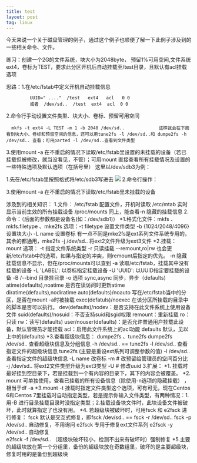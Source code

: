 ```yaml
---
title: test
layout: post
tag: linux
---
```


今天来说一个关于磁盘管理的例子，通过这个例子也顺便了解一下此例子涉及到的一些相关命令、文件。

练习：创建一个2G的文件系统，块大小为2048byte， 预留1%可用空间,文件系统ext4，卷标为TEST，要求此分区开机后自动挂载至/test目录，且默认有acl挂载选项

思路：1.在/etc/fstab中定义开机自动挂载信息

             UUID=" ...."  /test   ext4   acl   0 0
             或者  /dev/sd..  /test  ext4  acl  0 0

2.命令行手动设置文件类型、块大小、卷标、预留可用空间

      mkfs -t ext4 -L TEST -m 1 -b 2048 /dev/sd..             这样就会在下面看到块大小、卷标和预留空间的信息，还可以用tune2fs -l /dev/sd..和 dumpe2fs -h /dev/sd.. 查看；可用parted -l /dev/sd..查看到文件类型

3.使用mount -a 在不重启的情况下读取/etc/fstab里设置的未挂载的设备（若已挂载但被修改，就当没看见，不管）；可用mount 直接查看所有挂载情况及设置的一些特殊选项及默认选项（在括号里）
这里以/dev/sdb3为例：

1.先在/etc/fstab里按照格式将/etc/sdb3写进去
![](http://img.blog.csdn.net/20170819190351975?watermark/2/text/aHR0cDovL2Jsb2cuY3Nkbi5uZXQvT0hfT04=/font/5a6L5L2T/fontsize/400/fill/I0JBQkFCMA==/dissolve/70/gravity/Center)
2.命令行操作：

3.使用mount -a 在不重启的情况下读取/etc/fstab里未挂载的设备


涉及到的相关知识：
1.文件：
     /etc/fstab       配置文件，开机时读取
     /etc/mtab       实时显示当前生效的所有挂载设备
     /proc/mounts 同上，能查看-n 隐藏的挂载信息
2.命令：（后面的参数都是设备名(如：/dev/sdb1)）
     *1.格式化文件：mkfs 、 mkfs.filetype 、mke2fs 
          选项：-t  filetype                  设置文件类型
                    -b {1024/2048/4096} 设置块大小
                    -L  name                    设置卷标
         有一点不同是mke2fs是ext系列文件系统专用的，其余的都通用，mke2fs -j /dev/sd.. 将ext2文件升级为ext3文件
     *2.挂载： mount
            选项： -t    指定文件系统类型
                       -r     只读挂载
                       --remount,ro|rw  也会更新/etc/fstab中的选项，如果与指定的冲突，则remount后指定的优先。
                       -n    隐藏挂载信息不显示，但在/proc/mounts可以查到
                       -a    读取/etc/fstab，挂载其中没有挂载的设备
                       -L  'LABEL':  以卷标指定挂载设备
                       -U  'UUID':    以UUID指定要挂载的设备
                       -B /--bind   目录挂目录
                       -o 选项
                              sync,async 同步，异步（defaults)
                              atime(defaults),noatime  是否在读访问时更新atime
                              diratime(defaults),nodiratime
                              auto(defaults)/noauto 写在/etc/fstab当中的分区，是否在mount -a时被挂载
                              exec(defatuls)/noexec 在该分区所挂载的目录中的脚本是否可以执行。
                              dev(defaults)/nodev：是否支持在此文件系统上使用设备文件
                              suid(defaults)/nosuid：不否支持suid和sgid权限
                              remount：重新挂载
                              ro：只读
                              rw：读写(defaults)
                              user/nouser(defaults)：是否允许普通用户挂载此设备，默认管理员才能挂载
                              acl：启用此文件系统上的acl功能
                              defaults 默认，见以上中的(defaults)
       *3.查看超级块信息： dumpe2fs  、tune2fs
              dumpe2fs  /dev/sd..  查看超级块信息及分组信息 
                             -h  /dev/sd.. == tune2fs -l /dev/sd..  查看指定文件的超级块信息
              tune2fs  (主要是重设ext系列可调整参数的值) 
                     -l /dev/sd..  查看指定文件的超级块信息
                     -L name      改卷标
                     -m #             改预留给管理员的空间百分比
                     -j   /dev/sd..  将ext2文件类型升级为ext3类型
                     -U #             修改uuid
3.扩展：
    *1. 挂载时最好挂到空目录下，若是挂载到一个有内容的目录下，其下的内容会被覆盖。
    *2.  mount 可单独使用，查看已挂载的所有设备信息（除使用-n选项的隐藏挂载） ，相当于df -a 
    *3.mount -t 挂载时指定文件类型这个选项，可有可无，现在Centos 6和Centos 7里挂载时自动指定类型，若是提示你输入文件类型，有两种情况：1.用-B 进行目录挂载目录时没指定类型；2.挂载设备块文件时，此块设备文件被破坏，此时就算指定了也没有用。
    *4. 若超级块被破坏时，可用fsck 和 e2fsck 进行修复：
             fsck 默认是交互式修复，即fsck  /dev/sd..  == fsck -r /dev/sd.. 
                        fsck -p /dev/sd..  自动修复，不用询问
            e2fsck 专用于修复ext文件系列
                e2fsck -y /dev/sd..  自动修复    
                e2fsck  -f /dev/sd..   （超级块破坏较小，检测不出来有破坏时）强制修复
     *5.主要的超级块放在第一个分组里，备份的超级块放在奇数组里，破坏的是主要超级块，修复时用的是备份到超级块
